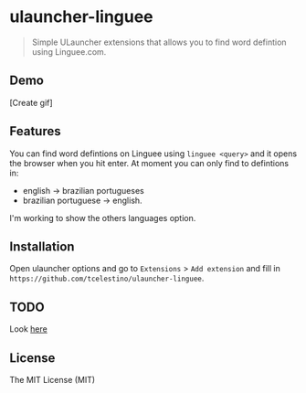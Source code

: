 # ulauncher-linguee

> Simple ULauncher extensions that allows you to find word defintion using Linguee.com.

## Demo

[Create gif]

## Features

You can find word defintions on Linguee using `linguee <query>` and it opens the browser when you hit enter. At moment you can only find to defintions in:

  - english -> brazilian portugueses
  - brazilian portuguese -> english.

I'm working to show the others languages option.

## Installation

Open ulauncher options and go to `Extensions` > `Add extension` and fill in `https://github.com/tcelestino/ulauncher-linguee`.

## TODO

Look [here](https://github.com/tcelestino/ulauncher-linguee/projects/1)

## License

The MIT License (MIT)
